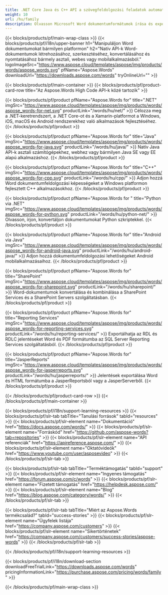 ```yaml
---
title: .NET Core Java és C++ API a szövegfeldolgozási feladatok automatizálásához 
weight: 10
url: /hu/family
description: Olvasson Microsoft Word dokumentumformátumok írása és exportálása .NET Java C++ Android és SharePoint rendszerből a megfelelő könyvtár használatával. Fájlok exportálása az SSRS-ben és a JasperReports-ban
---
```


{{< blocks/products/pf/main-wrap-class >}}
{{< blocks/products/pf/i18n/upper-banner h1="Manipuláljon Word dokumentumokat bármilyen platformon" h2="Natív API-k Word-dokumentumok létrehozásához, szerkesztéséhez, konvertálásához és nyomtatásához bármely asztali, webes vagy mobilalkalmazásból." logoImageSrc="https://www.aspose.cloud/templates/aspose/img/products/words/aspose_words.svg" pfName="Aspose.Words" downloadUrl="https://downloads.aspose.com/words" tryOnlineUrl="" >}}

{{< blocks/products/pf/main-container >}}
{{< blocks/products/pf/product-card-row title="Az Aspose.Words High Code API-k közé tartozik" >}}

{{< blocks/products/pf/product pfName="Aspose.Words for" title=".NET" imgSrc="https://www.aspose.cloud/templates/aspose/img/products/words/aspose_words-for-net.svg" productLink="/words/hu/net/" >}}
Célozza meg a .NET-keretrendszert, a .NET Core-ot és a Xamarin-platformot a Windows, iOS, macOS és Android rendszerekhez való alkalmazások fejlesztéséhez.
{{< /blocks/products/pf/product >}}

{{< blocks/products/pf/product pfName="Aspose.Words for" title="Java" imgSrc="https://www.aspose.cloud/templates/aspose/img/products/words/aspose_words-for-java.svg" productLink="/words/hu/java/" >}}
Natív Java API-k asztali számítógépekhez, webhez vagy bármilyen Java SE vagy EE alapú alkalmazáshoz.
{{< /blocks/products/pf/product >}}

{{< blocks/products/pf/product pfName="Aspose.Words for" title="C++" imgSrc="https://www.aspose.cloud/templates/aspose/img/products/words/aspose_words-for-cpp.svg" productLink="/words/hu/cpp/" >}}
Adjon hozzá Word dokumentumfeldolgozási képességeket a Windows platformon fejlesztett C++ alkalmazásokhoz.
{{< /blocks/products/pf/product >}}

{{< blocks/products/pf/product pfName="Aspose.Words for " title="Python via .NET" imgSrc="https://www.aspose.cloud/templates/aspose/img/products/words/aspose_words-for-python.svg" productLink="/words/hu/python-net/" >}}
Olvasson, írjon, konvertáljon dokumentumokat Python szkriptekkel.
{{< /blocks/products/pf/product >}}


{{< blocks/products/pf/product pfName="Aspose.Words for" title="Android via Java" imgSrc="https://www.aspose.cloud/templates/aspose/img/products/words/aspose_words-for-android-java.svg" productLink="/words/hu/android-java/" >}}
Adjon hozzá dokumentumfeldolgozási lehetőségeket Android mobilalkalmazásaihoz.
{{< /blocks/products/pf/product >}}

{{< blocks/products/pf/product pfName="Aspose.Words for" title="SharePoint" imgSrc="https://www.aspose.cloud/templates/aspose/img/products/words/aspose_words-for-sharepoint.svg" productLink="/words/hu/sharepoint/" >}}
Word-dokumentumok konvertálása és kombinálása a SharePoint Services és a SharePoint Servers szolgáltatásban.
{{< /blocks/products/pf/product >}}

{{< blocks/products/pf/product pfName="Aspose.Words for" title="Reporting Services" imgSrc="https://www.aspose.cloud/templates/aspose/img/products/words/aspose_words-for-reporting-services.svg" productLink="/words/hu/reporting-services/" >}}
Exportálhatja az RDL és RDLC jelentéseket Word és PDF formátumba az SQL Server Reporting Services szolgáltatásból.
{{< /blocks/products/pf/product >}}

{{< blocks/products/pf/product pfName="Aspose.Words for" title="JasperReports" imgSrc="https://www.aspose.cloud/templates/aspose/img/products/words/aspose_words-for-jasperreports.svg" productLink="/words/hu/jasperreports/" >}}
Jelentések exportálása Word és HTML formátumba a JasperReportsból vagy a JasperServerből.
{{< /blocks/products/pf/product >}}

{{< /blocks/products/pf/product-card-row >}}
{{< /blocks/products/pf/main-container >}}

{{< blocks/products/pf/i18n/support-learning-resources >}}
{{< blocks/products/pf/slr-tab tabTitle="Tanulási források" tabId="resources" >}}
{{< blocks/products/pf/slr-element name="Dokumentáció" href="https://docs.aspose.com/words/" >}}
{{< blocks/products/pf/slr-element name="Forráskód" href="https://github.com/aspose-words?tab=repositories" >}}
{{< blocks/products/pf/slr-element name="API referenciák" href="https://apireference.aspose.com/" >}}
{{< blocks/products/pf/slr-element name="Oktatóvideók" href="https://www.youtube.com/user/asposevideo" >}}
{{< /blocks/products/pf/slr-tab >}}

{{< blocks/products/pf/slr-tab tabTitle="Terméktámogatás" tabId="support" >}}
{{< blocks/products/pf/slr-element name="Ingyenes támogatás" href="https://forum.aspose.com/c/words" >}}
{{< blocks/products/pf/slr-element name="Fizetett támogatás" href="https://helpdesk.aspose.com/" >}}
{{< blocks/products/pf/slr-element name="Blog" href="https://blog.aspose.com/category/words/" >}}
{{< /blocks/products/pf/slr-tab >}}

{{< blocks/products/pf/slr-tab tabTitle="Miért az Aspose.Words termékcsalád?" tabId="success-stories" >}}
{{< blocks/products/pf/slr-element name="Ügyfelek listája" href="https://company.aspose.com/customers" >}}
{{< blocks/products/pf/slr-element name="Sikertörténetek" href="https://company.aspose.com/customers/success-stories/aspose-words" >}}
{{< /blocks/products/pf/slr-tab >}}

{{< /blocks/products/pf/i18n/support-learning-resources >}}

{{< blocks/products/pf/i18n/download-section downloadFreeTrialLink="https://downloads.aspose.com/words" pricingInformationLink="https://purchase.aspose.com/pricing/words/family" >}}

{{< /blocks/products/pf/main-wrap-class >}}